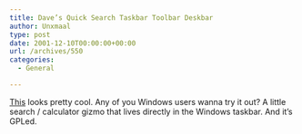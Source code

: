 ```yaml
---
title: Dave’s Quick Search Taskbar Toolbar Deskbar
author: Unxmaal
type: post
date: 2001-12-10T00:00:00+00:00
url: /archives/550
categories:
  - General

---
```

<a href="http://notesbydave.com/toolbar/doc.htm" target="_blank">This</a> looks pretty cool. Any of you Windows users wanna try it out? A little search / calculator gizmo that lives directly in the Windows taskbar. And it&#8217;s GPLed.